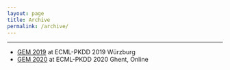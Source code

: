 ```yaml
---
layout: page
title: Archive
permalink: /archive/
---
```

---
* [GEM 2019]({{site.baseurl}}/../archive/2019/) at ECML-PKDD 2019 Würzburg
* [GEM 2020]({{site.baseurl}}/../archive/2020/) at ECML-PKDD 2020 Ghent, Online